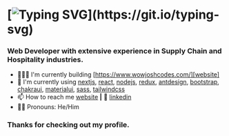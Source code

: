 # [![Typing SVG](https://readme-typing-svg.demolab.com/?lines=Hi!!+I'm+Josh.;Thanks+for+stopping+by.)](https://git.io/typing-svg)

### Web Developer with extensive experience in Supply Chain and Hospitality industries.

- 👨🏼‍💻 I'm currently building [https://www.wowjoshcodes.com/][website]  
- 🧠 I'm currently using [nextjs][next], [react][react], [nodejs][node], [redux][redux], [antdesign][antdesign], [bootstrap][bootstrap], [chakraui][chakra], [materialui][mui], [sass][sass], [tailwindcss][tailwind]  
- 📫 How to reach me [website][website] **|** 👔 [linkedin][linkedin]
- 🧔🏽 Pronouns: He/Him

### Thanks for checking out my profile.

[react]: http://reactjs.org
[next]: https://nextjs.org
[node]: https://nodejs.org
[redux]: https://redux.js.org
[antdesign]: https://ant.design
[bootstrap]: https://getbootstrap.com/
[chakra]: https://chakra-ui.com/
[mui]: https://mui.com/
[sass]: https://sass-lang.com/
[tailwind]: https://tailwindcss.com/
[website]: https://www.wowjoshcodes.com/ 
[linkedin]: https://www.linkedin.com/in/joshua-narvaez/


<!---
joshuanarvaez/joshuanarvaez is a ✨ special ✨ repository because its `README.md` (this file) appears on your GitHub profile.
You can click the Preview link to take a look at your changes.
--->
